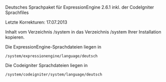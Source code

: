 Deutsches Sprachpaket für ExpressionEngine 2.6.1
inkl. der CodeIgniter Sprachfiles

Letzte Korrekturen: 17.07.2013

Inhalt vom Verzeichnis /system in das Verzeichnis /system Ihrer
Installation kopieren.

Die ExpressionEngine-Sprachdateien liegen in

    /system/expressionengine/language/deutsch

Die Codeigniter Sprachdateien liegen in

    /system/codeigniter/system/language/deutsch